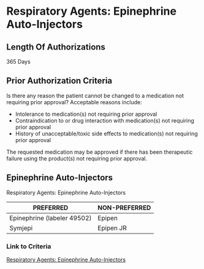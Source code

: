 # Respiratory Agents: Epinephrine Auto-Injectors

## Length Of Authorizations

365 Days

## Prior Authorization Criteria

Is there any reason the patient cannot be changed to a medication not requiring prior approval? Acceptable reasons include:

-   Intolerance to medication(s) not requiring prior approval
-   Contraindication to or drug interaction with medication(s) not requiring prior approval
-   History of unacceptable/toxic side effects to medication(s) not requiring prior approval

The requested medication may be approved if there has been therapeutic failure using the product(s) not requiring prior approval.

## Epinephrine Auto-Injectors

Respiratory Agents: Epinephrine Auto-Injectors

| PREFERRED                   | NON-PREFERRED |
|-----------------------------|---------------|
| Epinephrine (labeler 49502) | Epipen        |
| Symjepi                     | Epipen JR     |

### Link to Criteria

[Respiratory Agents: Epinephrine Auto-Injectors](https://pharmacy.medicaid.ohio.gov/sites/default/files/20220415_UPDL_Criteria_FINAL_.pdf#page=89)
